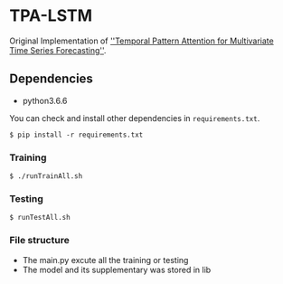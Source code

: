 # TPA-LSTM

Original Implementation of [''Temporal Pattern Attention for Multivariate Time Series Forecasting''](https://arxiv.org/abs/1809.04206).

## Dependencies

* python3.6.6

You can check and install other dependencies in `requirements.txt`.
```
$ pip install -r requirements.txt
```

### Training

```
$ ./runTrainAll.sh
```

### Testing

```
$ runTestAll.sh
```

### File structure
- The main.py excute all the training or testing
- The model and its supplementary was stored in lib
